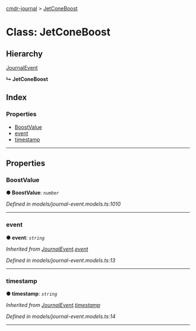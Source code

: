 [cmdr-journal](../README.md) > [JetConeBoost](../classes/jetconeboost.md)



# Class: JetConeBoost

## Hierarchy


 [JournalEvent](journalevent.md)

**↳ JetConeBoost**







## Index

### Properties

* [BoostValue](jetconeboost.md#boostvalue)
* [event](jetconeboost.md#event)
* [timestamp](jetconeboost.md#timestamp)



---
## Properties
<a id="boostvalue"></a>

###  BoostValue

**●  BoostValue**:  *`number`* 

*Defined in models/journal-event.models.ts:1010*





___

<a id="event"></a>

###  event

**●  event**:  *`string`* 

*Inherited from [JournalEvent](journalevent.md).[event](journalevent.md#event)*

*Defined in models/journal-event.models.ts:13*





___

<a id="timestamp"></a>

###  timestamp

**●  timestamp**:  *`string`* 

*Inherited from [JournalEvent](journalevent.md).[timestamp](journalevent.md#timestamp)*

*Defined in models/journal-event.models.ts:14*





___


